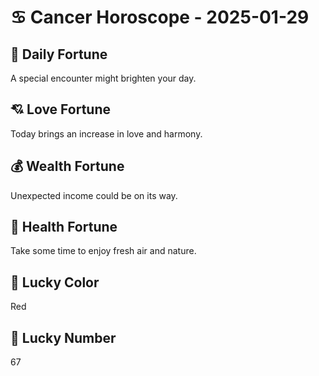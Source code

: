 # ♋ Cancer Horoscope - 2025-01-29

## 🎯 Daily Fortune

A special encounter might brighten your day.

## 💘 Love Fortune

Today brings an increase in love and harmony.

## 💰 Wealth Fortune

Unexpected income could be on its way.

## 🌱 Health Fortune

Take some time to enjoy fresh air and nature.

## 🎨 Lucky Color

Red

## 🔢 Lucky Number

67

